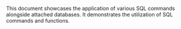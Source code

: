 This document showcases the application of various SQL commands alongside attached databases. It demonstrates the utilization of SQL commands and functions.
